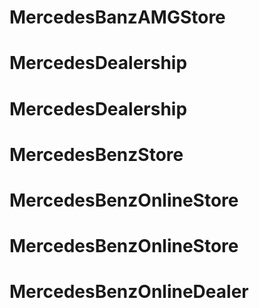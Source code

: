 # MercedesBanzAMGStore
# MercedesDealership
# MercedesDealership
# MercedesBenzStore
# MercedesBenzOnlineStore
# MercedesBenzOnlineStore
# MercedesBenzOnlineDealer
